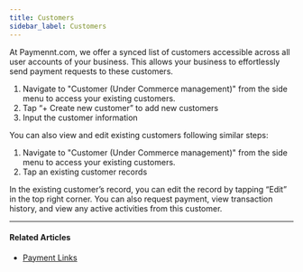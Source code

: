 ```yaml
---
title: Customers
sidebar_label: Customers
---
```


At Paymennt.com, we offer a synced list of customers accessible across all user accounts of your business. This allows your business to effortlessly send payment requests to these customers.

1. Navigate to "Customer (Under Commerce management)" from the side menu to access your existing customers.
2. Tap “+ Create new customer” to add new customers
3. Input the customer information

You can also view and edit existing customers following similar steps:

1. Navigate to "Customer (Under Commerce management)" from the side menu to access your existing customers.
2. Tap an existing customer records

In the existing customer’s record, you can edit the record by tapping “Edit” in the top right corner. You can also request payment, view transaction history, and view any active activities from this customer.

***

#### Related Articles

* [<ins>Payment Links</ins>](1-payments-links.md)
